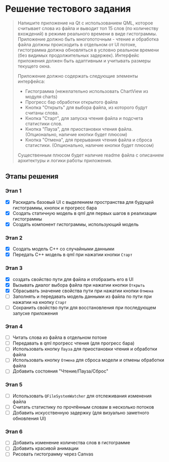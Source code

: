 # Решение тестового задания

> Напишите приложение на Qt с использованием QML, которое считывает слова из файла и выводит топ 15 слов (по количеству вхождений) в режиме реального времени в виде гистограммы. Приложение должно быть многопоточным - чтение и обработка файла должны происходить в отдельном от UI потоке, гистограмма должна обновляться в условно реальном времени (без видимых продолжительных задержек). Интерфейс приложения должен быть адаптивным и учитывать размеры текущего окна.
>
> Приложение должно содержать следующие элементы интерфейса:
>
> - Гистограмма (нежелательно использовать ChartView из модуля charts)
> - Прогресс бар обработки открытого файла
> - Кнопка "Открыть" для выбора файла, из которого будут считаны слова.
> - Кнопка "Старт", для запуска чтения файла и подсчета статистики слов.
> - Кнопка "Пауза", для приостановки чтения файла. (Опционально, наличие кнопки будет плюсом)
> - Кнопка "Отмена", для прерывания чтения файла и сброса статистики. (Опционально, наличие кнопки будет плюсом)
>
> Существенным плюсом будет наличие readme файла с описанием архитектуры и логики работы приложения.



## Этапы решения

### Этап 1

- [x] Раскидать базовый UI с выделением пространства для будущей гистограммы, кнопок и прогресс бара
- [x] Создать статичную модель в qml для первых шагов в реализации гистограммы
- [x] Создать компонент гистограммы, использующий модель

### Этап 2

- [x] Создать модель С++ со случайными данными
- [x] Передать С++ модель в qml при нажатии кнопки `Старт`

### Этап 3

- [x] создать свойство пути для файла и отобразить его в UI
- [x] Вызывать диалог выбора файла при нажатии кнопки `Открыть`
- [x] Сбрасывать значение свойства пути при нажатии кнопки `Отмена`
- [ ] Заполнять и передавать модель данными из файла по пути при нажатии на кнопку `Старт`
- [ ] Сохранить свойство пути для восстановления при последующем запуске приложения

### Этап 4

- [ ] Читать слова из файла в отдельном потоке
- [ ] Передавать в qml прогресс чтения (для прогресс бара)
- [ ] Использовать кнопку `Пауза` для приостановки чтения и обработки файла
- [ ] Использовать кнопку `Отмена` для сброса модели и отмены обработки файла
- [ ] Добавить состояния "Чтение/Пауза/Сброс"

### Этап 5

- [ ] Использовать `QFileSystemWatcher` для отслеживания изменения файла
- [ ] Считать статистику по прочтённым словам в несколько потоков
- [ ] Добавить искусственную задержку (для визуально заметного обновления UI)

### Этап 6

- [ ] Добавить изменение количества слов в гистограмме
- [ ] Добавить красивой анимации
- [ ] Рисовать гистограмму через Canvas